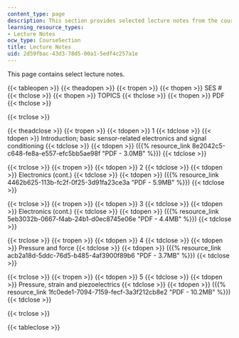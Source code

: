 ```yaml
---
content_type: page
description: This section provides selected lecture notes from the course.
learning_resource_types:
- Lecture Notes
ocw_type: CourseSection
title: Lecture Notes
uid: 2d59fbac-43d3-78d5-00a1-5edf4c257a1e
---
```


This page contains select lecture notes.

{{< tableopen >}}
{{< theadopen >}}
{{< tropen >}}
{{< thopen >}}
SES #
{{< thclose >}}
{{< thopen >}}
TOPICS
{{< thclose >}}
{{< thopen >}}
PDF
{{< thclose >}}

{{< trclose >}}

{{< theadclose >}}
{{< tropen >}}
{{< tdopen >}}
1
{{< tdclose >}}
{{< tdopen >}}
Introduction; basic sensor-related electronics and signal conditioning
{{< tdclose >}}
{{< tdopen >}}
({{% resource_link 8e2042c5-c648-fe8a-e557-efc5bb5ae98f "PDF - 3.0MB" %}})
{{< tdclose >}}

{{< trclose >}}
{{< tropen >}}
{{< tdopen >}}
2
{{< tdclose >}}
{{< tdopen >}}
Electronics (cont.)
{{< tdclose >}}
{{< tdopen >}}
({{% resource_link 4462b625-113b-fc2f-0f25-3d91fa23ce3a "PDF - 5.9MB" %}})
{{< tdclose >}}

{{< trclose >}}
{{< tropen >}}
{{< tdopen >}}
3
{{< tdclose >}}
{{< tdopen >}}
Electronics (cont.)
{{< tdclose >}}
{{< tdopen >}}
({{% resource_link 5eb3032b-0667-f4ab-24b1-d0ec8745e06e "PDF - 4.4MB" %}})
{{< tdclose >}}

{{< trclose >}}
{{< tropen >}}
{{< tdopen >}}
4
{{< tdclose >}}
{{< tdopen >}}
Pressure and force
{{< tdclose >}}
{{< tdopen >}}
({{% resource_link acb2a18d-5ddc-76d5-b485-4af3900f89b6 "PDF - 3.7MB" %}})
{{< tdclose >}}

{{< trclose >}}
{{< tropen >}}
{{< tdopen >}}
5
{{< tdclose >}}
{{< tdopen >}}
Pressure, strain and piezoelectrics
{{< tdclose >}}
{{< tdopen >}}
({{% resource_link 1fc0ede1-7094-7159-fecf-3a3f212cb8e2 "PDF - 10.2MB" %}})
{{< tdclose >}}

{{< trclose >}}

{{< tableclose >}}